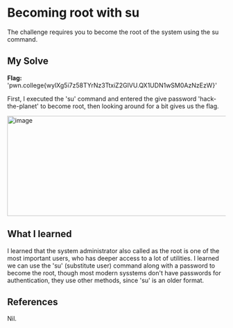 # Becoming root with su
The challenge requires you to become the root of the system using the su command.

## My Solve
**Flag:**  'pwn.college{wylXg5i7z58TYrNz3TtxiZ2GIVU.QX1UDN1wSM0AzNzEzW}'

First, I executed the 'su' command and entered the give password 'hack-the-planet' to become root, then looking around for a bit gives us the flag.

<img width="1037" height="231" alt="image" src="https://github.com/user-attachments/assets/e20a4615-cb80-499c-8e91-14536056f2f1" />

## What I learned
I learned that the system administrator also called as the root is one of the most important users, who has deeper access to a lot of utilities. 
I learned we can use the 'su' (substitute user) command along with a password to become the root, though most modern sysstems don't have passwords for authentication, they use other methods, since 'su' is an older format.

## References
Nil.
